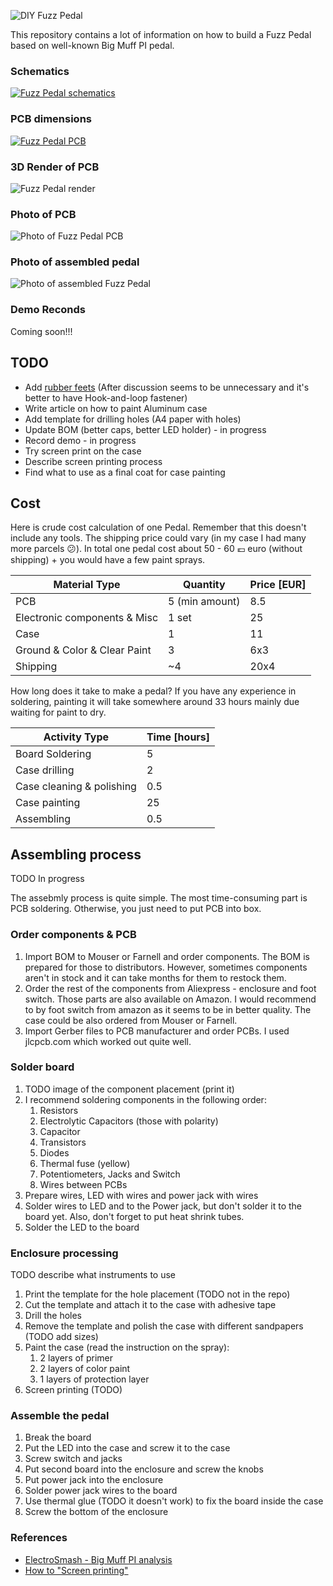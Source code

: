 ![DIY Fuzz Pedal](./photos/composition-photo.png)

This repository contains a lot of information on how to build a Fuzz Pedal based
on well-known Big Muff PI pedal.

### Schematics

[![Fuzz Pedal schematics](./photos/schematics.png)](./schematics.pdf)

### PCB dimensions

[![Fuzz Pedal PCB](./photos/pcb.png)](./pcb.pdf)

### 3D Render of PCB

![Fuzz Pedal render](./photos/pcb-render.png)

### Photo of PCB

![Photo of Fuzz Pedal PCB](./photos/pcb-photo2.png)

### Photo of assembled pedal

![Photo of assembled Fuzz Pedal](./photos/pedal-photo1.png)

### Demo Reconds

Coming soon!!!

## TODO

* Add [rubber feets][1] (After discussion seems to be unnecessary and it's better to have Hook-and-loop fastener)
* Write article on how to paint Aluminum case
* Add template for drilling holes (A4 paper with holes)
* Update BOM (better caps, better LED holder)  - in progress
* Record demo - in progress
* Try screen print on the case
* Describe screen printing process
* Find what to use as a final coat for case painting

## Cost

Here is crude cost calculation of one Pedal. Remember that this doesn't include
any tools. The shipping price could vary (in my case I had many more parcels
😕). In total one pedal cost about 50 - 60 💶 euro (without shipping) + you would
have a few paint sprays.

| Material Type                | Quantity       | Price [EUR] |
|------------------------------|----------------|-------------|
| PCB                          | 5 (min amount) |     8.5     |
| Electronic components & Misc |      1 set     |      25     |
| Case                         |        1       |      11     |
| Ground & Color & Clear Paint |        3       |     6x3     |
| Shipping                     |       ~4       |     20x4    |

How long does it take to make a pedal? If you have any experience in soldering,
painting it will take somewhere around 33 hours mainly due waiting for paint to
dry.

| Activity Type             | Time [hours] |
|---------------------------|--------------|
| Board Soldering           |       5      |
| Case drilling             |       2      |
| Case cleaning & polishing |      0.5     |
| Case painting             |      25      |
| Assembling                |      0.5     |

## Assembling process

TODO In progress

The assebmly process is quite simple. The most time-consuming part is PCB
soldering. Otherwise, you just need to put PCB into box.

### Order components & PCB

1. Import BOM to Mouser or Farnell and order components. The BOM is prepared for
   those to distributors. However, sometimes components aren't in stock and it
   can take months for them to restock them.
2. Order the rest of the components from Aliexpress - enclosure and foot switch.
   Those parts are also available on Amazon. I would recommend to by foot switch
   from amazon as it seems to be in better quality. The case could be also
   ordered from Mouser or Farnell.
3. Import Gerber files to PCB manufacturer and order PCBs. I used jlcpcb.com
   which worked out quite well.

### Solder board

1. TODO image of the component placement (print it)
2. I recommend soldering components in the following order:
    1. Resistors
    2. Electrolytic Capacitors (those with polarity)
    3. Capacitor
    4. Transistors
    5. Diodes
    6. Thermal fuse (yellow)
    7. Potentiometers, Jacks and Switch
    8. Wires between PCBs
3. Prepare wires, LED with wires and power jack with wires
4. Solder wires to LED and to the Power jack, but don't solder it to the board
   yet. Also, don't forget to put heat shrink tubes.
5. Solder the LED to the board 

### Enclosure processing

TODO describe what instruments to use
1. Print the template for the hole placement (TODO not in the repo)
2. Cut the template and attach it to the case with adhesive tape
3. Drill the holes
4. Remove the template and polish the case with different sandpapers (TODO add
   sizes)
5. Paint the case (read the instruction on the spray):
    1. 2 layers of primer
    2. 2 layers of color paint
    3. 1 layers of protection layer
6. Screen printing (TODO)

### Assemble the pedal

1. Break the board
2. Put the LED into the case and screw it to the case
3. Screw switch and jacks
4. Put second board into the enclosure and screw the knobs
5. Put power jack into the enclosure
6. Solder power jack wires to the board
7. Use thermal glue (TODO it doesn't work) to fix the board inside the case
8. Screw the bottom of the enclosure

### References

* [ElectroSmash - Big Muff PI analysis](https://www.electrosmash.com/big-muff-pi-analysis)
* [How to "Screen printing"](https://www.youtube.com/watch?v=NS8Q9LUIKA8)

[1]: http://www.diyguitarpedals.com.au/shop/index.php?main_page=product_info&cPath=15&products_id=591
[2]: http://www.caravanelectroworks.com/?p=418
[3]: http://rezzonics.blogspot.com/2018/05/nutube-screamer-schematics-bom-layout.html
